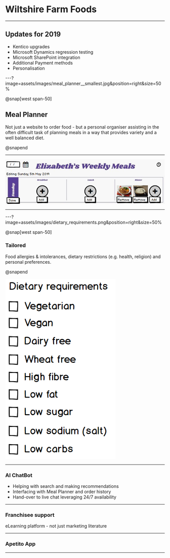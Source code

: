 # Wiltshire Farm Foods

---

## Updates for 2019

* Kentico upgrades
* Microsoft Dynamics regression testing
* Microsoft SharePoint integration
* Additional Payment methods
* Personalisation

---?image=assets/images/meal_planner__smallest.jpg&position=right&size=50%

@snap[west span-50]

## Meal Planner

Not just a website to order food - but a personal organiser assisting in the often difficult task of planning meals in a way that provides variety and a well balanced diet.

@snapend

---

![Editing](assets/images/editing_meal_planner.png)


---

---?image=assets/images/dietary_requirements.png&position=right&size=50%

@snap[west span-50]

### Tailored

Food allergies & intolerances, dietary restrictions (e.g. health, religion) and personal preferences.

@snapend

![Tailored](assets/images/dietary_requirements.png)

---

### AI ChatBot

* Helping with search and making recommendations
* Interfacing with Meal Planner and order history
* Hand-over to live chat leveraging 24/7 availability

---

### Franchisee support

eLearning platform - not just marketing literature

---

### Apetito App

---